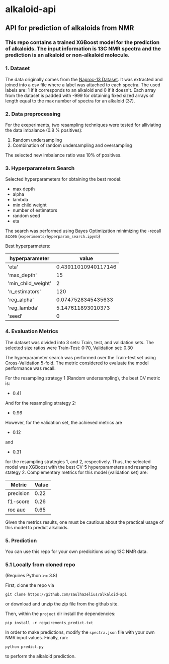 # alkaloid-api
## API for prediction of alkaloids from NMR

### This repo contains a trained XGBoost model for the prediction of alkaloids. The input information is 13C NMR spectra and the prediction is an alkaloid or non-alkaloid molecule.



### 1. Dataset
The data originally comes from the [Naproc-13 Dataset](https://pubs.acs.org/doi/10.1021/acs.jcim.0c00293). It was extracted and joined into a csv file where a label was attached to each spectra. The used labels are: 1 if it corresponds to an alkaloid and 0 if it doesn't. Each array from the dataset is padded with -999 for obtaining fixed sized arrays of length equal to the max number of spectra for an alkaloid (37). 

### 2. Data preprocessing

For the exeperiments, two resampling techniques were tested for alliviating the data imbalance (0.8 % positives):

1. Random undersampling
2. Combination of random undersampling and oversampling 

The selected new imbalance ratio was 10% of positives. 

### 3. Hyperparameters Search

Selected hyperparameters for obtaining the best model:

  * max depth
  * alpha
  * lambda
  * min child weight
  * number of estimators
  * random seed
  * eta

The search was performed using Bayes Optimization minimizing the -recall score (`experiments/hyperparam_search.ipynb`)

Best hyperparmeters:

|hyperparameter|value|
|--------------|-----|
|'eta'|0.43911010940117146|
|'max_depth'|15|
|'min_child_weight'|2|
|'n_estimators'|120|
|'reg_alpha'|0.0747528345435633|
|'reg_lambda'| 5.147611893010373|
|'seed'| 0 |


### 4. Evaluation Metrics

The dataset was divided into 3 sets: Train, test, and validation sets. The selected size ratios were Train-Test: 0:70, Validation set: 0.30 

The hyperparameter search was performed over the Train-test set using Cross-Validation 5-fold. The metric considered to evaluate the model performance was recall.

For the resampling strategy 1 (Random undersampling), the best CV metric is:

* 0.41

And for the resampling strategy 2:

* 0.96 

However, for the validation set, the achieved metrics are

* 0.12

and

* 0.31

for the resampling strategies 1, and 2, respectively. Thus, the selected model was XGBoost with the best CV-5 hyperparameters and resampling stategy 2. Complementary metrics for this model (validation set) are:

|Metric|Value|
|------|-----|
|precision|0.22|
|f1-score|0.26|
|roc auc|0.65|

Given the metrics results, one must be cautious about the practical usage of this model to predict alkaloids.

### 5. Prediction

You can use this repo for your own predicitions using 13C NMR data. 

### 5.1 Locally from cloned repo
(Requires Python >= 3.8)

First, clone the repo via

`git clone https://github.com/saulhazelius/alkaloid-api`

or download and unzip the zip file from the github site.

Then, within the `project` dir install the dependencies:

`pip install -r requirements_predict.txt`

In order to make predictions, modify the `spectra.json` file with your own NMR input values.
Finally, run:

`python predict.py`

to perform the alkaloid prediction.


